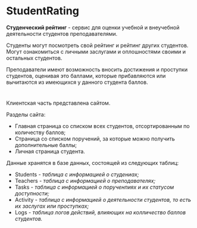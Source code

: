 # StudentRating

**Студенческий рейтинг** - сервис для оценки учебной и внеучебной деятельности студентов преподавателями.

Студенты могут посмотреть свой рейтинг и рейтинг других студентов. Могут ознакомиться с личными заслугами и оплошностями своими и остальных студентов.

Преподаватели имеют возможность вносить достижения и проступки студентов, оценивая это баллами, которые прибавляются или вычитаются из имеющихся у данного студента баллов.

#

Клиентская часть представлена сайтом.

Разделы сайта:
- Главная страница со списком всех студентов, отсортированным по количеству баллов;
- Страница со списком поручений, за которые можно получить дополнительные баллы;
- Личная страница студента.

Данные хранятся в базе данных, состоящей из следующих таблиц:
- Students *- таблица с информацией о студениах;*
- Teachers *- таблица с информацией о преподавателях;*
- Tasks *- таблица с информацией о порученпиях и их статусом доступности;*
- Activity *- таблица с информацией о деятельности студентов, то есть их заслугах или проступках;*
- Logs *- таблица логов действий, влияющих на колличество баллов студентов.*

